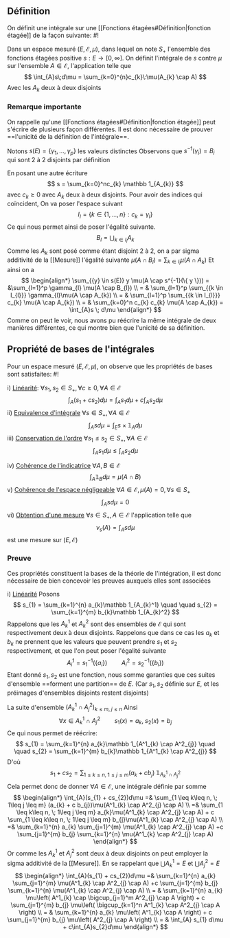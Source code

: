 ## Définition
On définit une intégrale sur une [[Fonctions étagées#Définition|fonction étagée]] de la façon suivante: #!

Dans un espace mesuré $(E, \mathcal E, \mu)$, dans lequel on note $S_{+}$ l'ensemble des fonctions étagées positive $s : E \to [0, \infty]$. On définit l'intégrale de $s$ contre $\mu$ sur l'ensemble $A \in \mathcal E$, l'application telle que $$
\int_{A}s\;d\mu = \sum_{k=0}^{n}c_{k}\:\mu(A_{k} \cap A)
$$
Avec les $A_{k}$ deux à deux disjoints

### Remarque importante
On rappelle qu'une [[Fonctions étagées#Définition|fonction étagée]] peut s'écrire de plusieurs façon différentes. Il est donc nécessaire de prouver ==l'unicité de la définition de l'intégrale==.

Notons $s(E) = \{ \gamma_{1}, \dots, \gamma_{p} \}$ les valeurs distinctes
Observons que $s^{-1}(\gamma_{i})= B_{i}$ qui sont 2 à 2 disjoints par définition

En posant une autre écriture $$
s = \sum_{k=0}^nc_{k}
 \mathbb 1_{A_{k}}
 $$
 avec $c_{k}\geq 0$ avec $A_{k}$ deux à deux disjoints.
 Pour avoir des indices qui coïncident, On va poser l'espace suivant
 $$
I_{l} = \{ k \in \{ 1, \dots, n \} : c_{k} = \gamma_{l} \}
$$
Ce qui nous permet ainsi de poser l'égalité suivante. $$
B_{l} = \bigcup_{k \in I_{l}} A_{k}
$$
Comme les $A_{k}$ sont posé comme étant disjoint 2 à 2, on a par sigma additivité de la [[Mesure]] l'égalité suivante $\mu(A \cap B_{l}) = \sum_{{k \in I_{l}}} \mu(A \cap A_{k})$
Et ainsi on a
$$
\begin{align*}
\sum_{{y} \in s(E)} y \mu(A \cap s^{-1}(\{ y \})) = &\sum_{l=1}^p \gamma_{l} \mu(A \cap B_{l}) \\
= & \sum_{l=1}^p \sum_{{k \in I_{l}}} \gamma_{l}\mu(A \cap A_{k}) \\
= & \sum_{l=1}^p \sum_{{k \in I_{l}}} c_{k} \mu(A \cap A_{k}) \\
= & \sum_{k=0}^n c_{k} c_{k} \mu(A \cap A_{k}) = \int_{A}s \; d\mu
\end{align*}
$$
Comme on peut le voir, nous avons pu réécrire la même intégrale de deux manières différentes, ce qui montre bien que l'unicité de sa définition.


## Propriété de bases de l'intégrales
Pour un espace mesuré $(E, \mathcal E, \mu)$, on observe que les propriétés de bases sont satisfaites: #!

i) <u>Linéarité</u>: $\forall s_{1},s_{2} \in S_{+}, \forall c \geq 0, \forall A \in \mathcal E$ $$
\int_{A}(s_{1}+cs_{2})d\mu = \int_{A}s_{1}d\mu + c \int_{A}s_{2}d\mu
$$
ii) <u>Equivalence d'intégrale</u> $\forall s \in S_{+}, \forall A \in \mathcal E$ $$
\int_{A}sd\mu = \int_{E}s \times\mathbb 1_{A}d\mu
$$
iii) <u>Conservation de l'ordre</u> $\forall s_{1} \leq s_{2} \in S_{+}, \forall A \in \mathcal E$
$$
\int_{A}s_{1}d\mu \leq \int_{A}s_{2}d\mu
$$

iv) <u>Cohérence de l'indicatrice</u> $\forall A, B \in \mathcal E$ $$
\int_{A} \mathbb 1 _{B} d\mu = \mu(A \cap B)
$$
v) <u>Cohérence de l'espace négligeable</u> $\forall A \in \mathcal E, \mu(A)= 0, \forall s \in S_{+}$ $$
\int_{A}sd\mu = 0
$$ vi) <u>Obtention d'une mesure</u> $\forall s \in S_{+}, A \in \mathcal E$ l'application telle que
$$
\nu_{s}(A) = \int_{A}sd\mu
$$
est une mesure sur $(E, \mathcal E)$

### Preuve
Ces propriétés constituent la bases de la théorie de l'intégration, il est donc nécessaire de bien concevoir les preuves auxquels elles sont associées

i) <u>Linéarité</u>
Posons
$$
s_{1} = \sum_{k=1}^{n} a_{k}\mathbb 1_{A_{k}^1} \quad \quad s_{2} = \sum_{k=1}^{m} b_{k}\mathbb 1_{A_{k}^2}
$$
Rappelons que les $A^1_{k}$ et $A^2_{k}$ sont des ensembles de $\mathcal E$ qui sont respectivement deux à deux disjoints.
Rappelons que dans ce cas les $a_{k}$ et $b_{k}$ ne prennent que les valeurs que peuvent prendre $s_{1}$ et $s_{2}$ respectivement, et que l'on peut poser l'égalité suivante
$$
A^1_{i} = s_{1}^{-1}(\{ a_{i} \}) \quad \quad A^2_{i} = s_{2}^{-1}(\{ b_{i} \})
$$
Etant donné $s_{1}, s_{2}$ est une fonction, nous somme garanties que ces suites d'ensemble ==forment une partition== de $E$. (Car $s_{1}, s_{2}$ définie sur $E$, et les préimages d'ensembles disjoints restent disjoints)

La suite d'ensemble $(A^1_{k} \cap A^2_{j})_{k \leq m, \;j \leq n}$
Ainsi $$
\forall x \in A^1_{k} \cap A^2_{j} \quad \quad s_{1}(x)=a_{k}, \; s_{2}(x)=b_{j}
$$
Ce qui nous permet de réécrire: $$
s_{1} = \sum_{k=1}^{n} a_{k}\mathbb 1_{A^1_{k} \cap A^2_{j}} \quad \quad s_{2} = \sum_{k=1}^{m} b_{k}\mathbb 1_{A^1_{k} \cap A^2_{j}}
$$
D'où
$$
s_{1} + cs_{2} = \sum_{1 \leq k\leq n, \; 1\leq j \leq m} (a_{k} + c b_{j})\;\mathbb 1_{A^1_{k} \cap A^2_{j}} 
$$
Cela permet donc de donner $\forall A \in \mathcal E$, une intégrale définie par somme
$$
\begin{align*}
\int_{A}(s_{1} + cs_{2})d\mu =& \sum_{1 \leq k\leq n, \; 1\leq j \leq m} (a_{k} + c b_{j})\mu(A^1_{k} \cap A^2_{j} \cap A) \\
=& \sum_{1 \leq k\leq n, \; 1\leq j \leq m} a_{k}\mu(A^1_{k} \cap A^2_{j} \cap A) + c \sum_{1 \leq k\leq n, \; 1\leq j \leq m} b_{j}\mu(A^1_{k} \cap A^2_{j} \cap A) \\
=& \sum_{k=1}^{n} a_{k} \sum_{j=1}^{m} \mu(A^1_{k} \cap A^2_{j} \cap A) +c \sum_{j=1}^{m} b_{j} \sum_{k=1}^{n} \mu(A^1_{k} \cap A^2_{j} \cap A)
\end{align*}
$$
Or comme les $A^1_{k}$ et $A^2_{j}$ sont deux à deux disjoints on peut employer la sigma additivité de la [[Mesure]]. En se rappelant que $\bigcup A^1_{k} = E$  et $\bigcup A^2_{j} = E$
$$
\begin{align*}
\int_{A}(s_{1} + cs_{2})d\mu =& \sum_{k=1}^{n} a_{k} \sum_{j=1}^{m} \mu(A^1_{k} \cap A^2_{j} \cap A) +c \sum_{j=1}^{m} b_{j} \sum_{k=1}^{n} \mu(A^1_{k} \cap A^2_{j} \cap A) \\
= & \sum_{k=1}^{n} a_{k} \mu\left( A^1_{k} \cap \bigcup_{j=1}^m A^2_{j} \cap A \right) + c \sum_{j=1}^{m} b_{j} \mu\left( \bigcup_{k=1}^n A^1_{k} \cap  A^2_{j} \cap A \right) \\
= & \sum_{k=1}^{n} a_{k} \mu\left( A^1_{k}  \cap A \right) + c \sum_{j=1}^{m} b_{j} \mu\left(  A^2_{j} \cap A \right) \\
= & \int_{A} s_{1} d\mu + c\int_{A}s_{2}d\mu
\end{align*}
$$
